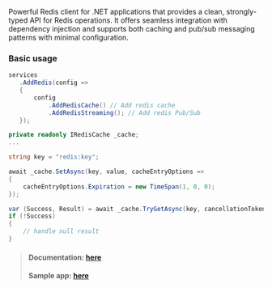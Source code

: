 
Powerful Redis client for .NET applications that provides a clean, strongly-typed API for Redis operations.
It offers seamless integration with dependency injection and supports both caching and pub/sub messaging patterns with minimal configuration.

### Basic usage

 ```cs
 services
    .AddRedis(config =>
    {
        config
            .AddRedisCache() // Add redis cache
            .AddRedisStreaming(); // Add redis Pub/Sub
    });
 ```


```cs
private readonly IRedisCache _cache;
...

string key = "redis:key";

await _cache.SetAsync(key, value, cacheEntryOptions =>
{
    cacheEntryOptions.Expiration = new TimeSpan(1, 0, 0);
});

var (Success, Result) = await _cache.TryGetAsync(key, cancellationToken);
if (!Success)
{
    // handle null result
}
```

> #### Documentation: [here](https://github.com/AnastasKosstow/sharp-nest/blob/main/docs/redis.md)
> #### Sample app: [here](https://github.com/AnastasKosstow/sharp-nest/tree/main/samples/redis/src/SharpNest.Samples.Redis.Api)